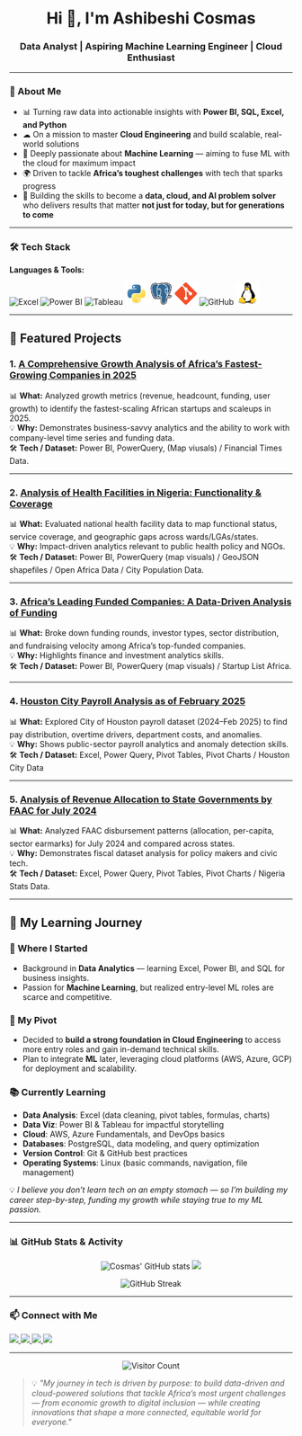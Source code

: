 <h1 align="center">Hi 👋, I'm Ashibeshi Cosmas</h1>
<h3 align="center">Data Analyst | Aspiring Machine Learning Engineer | Cloud Enthusiast</h3>

---

### 🚀 About Me  
- 📊 Turning raw data into actionable insights with **Power BI, SQL, Excel, and Python**  
- ☁ On a mission to master **Cloud Engineering** and build scalable, real-world solutions  
- 🤖 Deeply passionate about **Machine Learning** — aiming to fuse ML with the cloud for maximum impact  
- 🌍 Driven to tackle **Africa’s toughest challenges** with tech that sparks progress  
- 🎯 Building the skills to become a **data, cloud, and AI problem solver** who delivers results that matter **not just for today, but for generations to come**  

---

### 🛠 Tech Stack  

**Languages & Tools:**  
<p align="left">
  <img src="https://cdn-icons-png.flaticon.com/512/732/732220.png" alt="Excel" width="40" height="40"/>
  <img src="https://raw.githubusercontent.com/microsoft/PowerBI-Icons/main/SVG/Power-BI.svg" alt="Power BI" width="40" height="40"/>
  <img src="https://cdn.worldvectorlogo.com/logos/tableau-software.svg" alt="Tableau" width="40" height="40"/>
  <img src="https://raw.githubusercontent.com/devicons/devicon/master/icons/python/python-original.svg" alt="Python" width="40" height="40"/> 
  <img src="https://raw.githubusercontent.com/devicons/devicon/master/icons/postgresql/postgresql-original.svg" alt="PostgreSQL" width="40" height="40"/>
  <img src="https://raw.githubusercontent.com/devicons/devicon/master/icons/git/git-original.svg" alt="Git" width="40" height="40"/> 
  <img src="https://cdn.simpleicons.org/github/ffffff" alt="GitHub" width="40" height="40"/>
  <img src="https://raw.githubusercontent.com/devicons/devicon/master/icons/linux/linux-original.svg" alt="Linux" width="40" height="40"/>

</p>

---

## 📌 Featured Projects

### 1. [A Comprehensive Growth Analysis of Africa’s Fastest-Growing Companies in 2025](https://github.com/EizzyCode/A-Comprehensive-Growth-Analysis-of-Africa-s-Fastest-Growing-Companies-In-2025)
📊 **What:** Analyzed growth metrics (revenue, headcount, funding, user growth) to identify the fastest-scaling African startups and scaleups in 2025.  
💡 **Why:** Demonstrates business-savvy analytics and the ability to work with company-level time series and funding data.  
🛠 **Tech / Dataset:**  Power BI, PowerQuery, (Map viusals) / Financial Times Data.

---

### 2. [Analysis of Health Facilities in Nigeria: Functionality & Coverage](https://github.com/EizzyCode/Analysis-of-Health-Facilities-in-Nigeria-Functionality-and-Coverage)
📊 **What:** Evaluated national health facility data to map functional status, service coverage, and geographic gaps across wards/LGAs/states.  
💡 **Why:** Impact-driven analytics relevant to public health policy and NGOs.  
🛠 **Tech / Dataset:** Power BI, PowerQuery (map visuals) / GeoJSON shapefiles / Open Africa Data / City Population Data.

---

### 3. [Africa’s Leading Funded Companies: A Data-Driven Analysis of Funding](https://github.com/EizzyCode/Africa-s-Leading-Funded-Companies-A-Data-Driven-Analysis-of-Funding)
📊 **What:** Broke down funding rounds, investor types, sector distribution, and fundraising velocity among Africa’s top-funded companies.  
💡 **Why:** Highlights finance and investment analytics skills.  
🛠 **Tech / Dataset:** Power BI, PowerQuery (map visuals) / Startup List Africa.

---

### 4. [Houston City Payroll Analysis as of February 2025](https://github.com/EizzyCode/A-Technical-Report-On-Houston-City-Payroll-Analysis-As-Of-February-2025)
📊 **What:** Explored City of Houston payroll dataset (2024–Feb 2025) to find pay distribution, overtime drivers, department costs, and anomalies.  
💡 **Why:** Shows public-sector payroll analytics and anomaly detection skills.  
🛠 **Tech / Dataset:** Excel, Power Query, Pivot Tables, Pivot Charts / Houston City Data

---

### 5. [Analysis of Revenue Allocation to State Governments by FAAC for July 2024](https://github.com/EizzyCode/Analysis-Of-Revenue-Allocation-To-State-Governments-By-FAAC-For-July-2024)
📊 **What:** Analyzed FAAC disbursement patterns (allocation, per-capita, sector earmarks) for July 2024 and compared across states.  
💡 **Why:** Demonstrates fiscal dataset analysis for policy makers and civic tech.  
🛠 **Tech / Dataset:** Excel, Power Query, Pivot Tables, Pivot Charts / Nigeria Stats Data.


---

## 🚀 My Learning Journey

### 🌱 Where I Started
- Background in **Data Analytics** — learning Excel, Power BI, and SQL for business insights.  
- Passion for **Machine Learning**, but realized entry-level ML roles are scarce and competitive.  

### 🔄 My Pivot
- Decided to **build a strong foundation in Cloud Engineering** to access more entry roles and gain in-demand technical skills.  
- Plan to integrate **ML** later, leveraging cloud platforms (AWS, Azure, GCP) for deployment and scalability.  

### 📚 Currently Learning
- **Data Analysis**: Excel (data cleaning, pivot tables, formulas, charts)  
- **Data Viz**: Power BI & Tableau for impactful storytelling  
- **Cloud**: AWS, Azure Fundamentals, and DevOps basics  
- **Databases**: PostgreSQL, data modeling, and query optimization  
- **Version Control**: Git & GitHub best practices  
- **Operating Systems**: Linux (basic commands, navigation, file management)  

💡 *I believe you don’t learn tech on an empty stomach — so I’m building my career step-by-step, funding my growth while staying true to my ML passion.*

---

### 📊 GitHub Stats & Activity  

<p align="center">
  <img src="https://github-readme-stats.vercel.app/api?username=EizzyCode&show_icons=true&theme=radical" alt="Cosmas' GitHub stats" height="180em"/>
  <img src="https://github-readme-stats.vercel.app/api/top-langs/?username=EizzyCode&layout=compact&theme=radical" height="180em"/>
</p>

<p align="center">
  <img src="https://streak-stats.demolab.com?user=EizzyCode&theme=radical&hide_border=true" alt="GitHub Streak" height="180em"/>
</p>

---

### 📫 Connect with Me  
<p align="left">
  <a href="https://www.linkedin.com/in/ashibeshi-cosmas-9b3436b2/" target="blank">
    <img src="https://img.shields.io/badge/LinkedIn-0077B5?style=for-the-badge&logo=linkedin&logoColor=white"/>
  </a>
  <a href="https://x.com/CosmasAshib" target="blank">
    <img src="https://img.shields.io/badge/Twitter-000000?style=for-the-badge&logo=twitter&logoColor=white"/>
  </a>
  <a href="https://medium.com/@ashibcosmas" target="blank">
    <img src="https://img.shields.io/badge/Medium-12100E?style=for-the-badge&logo=medium&logoColor=white"/>
  </a>
  <a href="https://www.datascienceportfol.io/ashibcosmas" target="blank">
    <img src="https://img.shields.io/badge/Portfolio-grey?style=for-the-badge&logo=About.me&logoColor=white"/>
  </a>
</p>

---

<p align="center">
  <img src="https://visitor-badge.laobi.icu/badge?page_id=EizzyCode" alt="Visitor Count"/>
</p>

> 💡 *"My journey in tech is driven by purpose: to build data-driven and cloud-powered solutions that tackle Africa’s most urgent challenges — from economic growth to digital inclusion — while creating innovations that shape a more connected, equitable world for everyone."*
